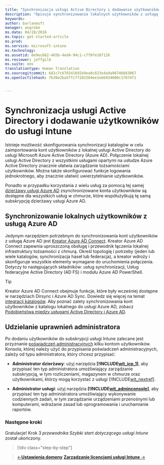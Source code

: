 ```yaml
---
title: "Synchronizacja usługi Active Directory i dodawanie użytkowników do usługi Intune | Microsoft Intune"
description: "Opisuje synchronizowanie lokalnych użytkowników z usługą Azure AD i udzielanie uprawnień administratora dla subskrypcji usługi Intune"
keywords: 
author: barlanmsft
manager: angrobe
ms.date: 04/28/2016
ms.topic: get-started-article
ms.prod: 
ms.service: microsoft-intune
ms.technology: 
ms.assetid: 6e9ec662-465b-4ed4-94c1-cff0fe18f126
ms.reviewer: jeffgilb
ms.suite: ems
translationtype: Human Translation
ms.sourcegitcommit: 6d1c7c670341692d4ea0c823e4a9a96746b83067
ms.openlocfilehash: fb38e2ba5ffcff202504ee1ebb934000c1f074f1


---
```



# Synchronizacja usługi Active Directory i dodawanie użytkowników do usługi Intune
Istnieje możliwość skonfigurowania synchronizacji katalogów w celu zaimportowania kont użytkowników z lokalnej usługi Active Directory do usługi Microsoft Azure Active Directory (Azure AD). Połączenie lokalnej usługi Active Directory z wszystkimi usługami opartymi na usłudze Azure Active Directory znacznie ułatwia zarządzanie tożsamościami użytkowników. Można także skonfigurować funkcje logowania jednokrotnego, aby znacznie ułatwić uwierzytelnianie użytkowników.

Ponadto w przypadku korzystania z wielu usług za pomocą tej samej [dzierżawy usługi Azure AD](http://technet.microsoft.com/library/jj573650.aspx#BKMK_WhatIsAnAzureADTenant) zsynchronizowane konta użytkowników są dostępne dla wszystkich usług w chmurze, które współużytkują tę samą subskrypcję dzierżawy usługi Azure AD.

## Synchronizowanie lokalnych użytkowników z usługą Azure AD
Jedynym narzędziem potrzebnym do synchronizowania kont użytkowników z usługą Azure AD jest [Kreator Azure AD Connect](https://www.microsoft.com/download/details.aspx?id=47594). Kreator Azure AD Connect zapewnia uproszczoną obsługę i przewodnik łączenia lokalnej infrastruktury tożsamości z chmurą.  Określ topologię i potrzeby (jeden lub wiele katalogów, synchronizacja haseł lub federacja), a kreator wdroży i skonfiguruje wszystkie elementy wymagane do uruchomienia połączenia. Dotyczy to następujących składników: usług synchronizacji, Usług federacyjne Active Directory (AD FS) i modułu Azure AD PowerShell.

> [!TIP]
> Kreator Azure AD Connect obejmuje funkcje, które były wcześniej dostępne w narzędziach Dirsync i Azure AD Sync. Dowiedz się więcej na temat [integracji katalogów](http://technet.microsoft.com/library/jj573653.aspx). Aby poznać zalety synchronizowania kont użytkowników z katalogu lokalnego do usługi Azure AD, zobacz [Podobieństwa między usługami Active Directory i Azure AD](http://technet.microsoft.com/library/dn518177.aspx).

## Udzielanie uprawnień administratora
Po dodaniu użytkowników do subskrypcji usługi Intune zalecane jest przyznanie [poświadczeń administracyjnych](administrative-accounts-websites-perms.md) kilku kontom użytkowników. Konsola, której należy użyć do przypisania poświadczeń administracyjnych, zależy od typu administratora, który chcesz przypisać:

-   **Administrator dzierżawy**: użyj narzędzia **[!INCLUDE[wit_icp_1](../includes/wit_icp_1_md.md)]**, aby przypisać ten typ administratora umożliwiający zarządzanie subskrypcją, w tym rozliczeniami, magazynem w chmurze oraz użytkownikami, którzy mogą korzystać z usługi [!INCLUDE[wit_nextref](../includes/wit_nextref_md.md)].

-   **Administrator usługi**: użyj narzędzia **[!INCLUDE[wit_adminconsole](../includes/wit_adminconsole_md.md)]**, aby przypisać ten typ administratora umożliwiający wykonywanie codziennych zadań, w tym zarządzanie urządzeniami przenośnymi lub komputerami, wdrażanie zasad lub oprogramowania i uruchamianie raportów.


### Następne kroki
Gratulacje! Krok 3 *przewodnika Szybki start dotyczącego usługi Intune* został ukończony.

>[!div class="step-by-step"]

>[&larr;**Ustawienia domeny**](.\start-with-a-paid-subscription-to-microsoft-intune-step-2.md)     [**Zarządzanie licencjami usługi Intune** &rarr;](.\start-with-a-paid-subscription-to-microsoft-intune-step-4.md)  



<!--HONumber=Aug16_HO4-->


